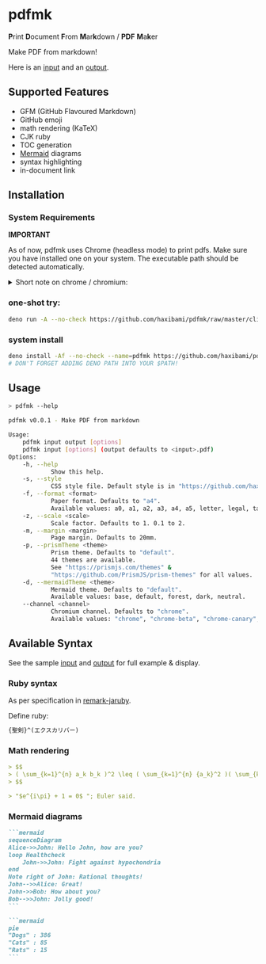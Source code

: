 # pdfmk

**P**rint **D**ocument **F**rom **M**ar**k**down / **PDF** **M**a**k**er

Make PDF from markdown!

Here is an [input](https://raw.githubusercontent.com/haxibami/pdfmk/master/sample/input.md) and an [output](https://raw.githubusercontent.com/haxibami/pdfmk/master/sample/output.pdf).

## Supported Features

- GFM (GitHub Flavoured Markdown)
- GitHub emoji
- math rendering (KaTeX)
- CJK ruby
- TOC generation
- [Mermaid](https://mermaid-js.github.io) diagrams
- syntax highlighting
- in-document link

## Installation

### System Requirements

**IMPORTANT**

As of now, pdfmk uses Chrome (headless mode) to print pdfs. Make sure you have installed one on your system. The executable path should be detected automatically.

<details>
<summary>Short note on chrome / chromium:</summary>

By default, [deno-puppeteer](https://github.com/lucacasonato/deno-puppeteer) ships with an [old version](https://github.com/lucacasonato/deno-puppeteer/blob/4d744407adbc23e66f6896ed7f1dc30b31725621/vendor/puppeteer-core/puppeteer/revisions.js) of standalone chromium binary, which unfortunately crashes in some environments. To avoid this, we use system chrome binary, assuming you have one on your computer.

</details>

### one-shot try:

```bash
deno run -A --no-check https://github.com/haxibami/pdfmk/raw/master/cli.ts [args]
```

### system install

```bash
deno install -Af --no-check --name=pdfmk https://github.com/haxibami/pdfmk/raw/master/cli.ts
# DON'T FORGET ADDING DENO PATH INTO YOUR $PATH!
```

## Usage

```bash
> pdfmk --help

pdfmk v0.0.1 - Make PDF from markdown

Usage:
    pdfmk input output [options]
    pdfmk input [options] (output defaults to <input>.pdf)
Options:
    -h, --help
            Show this help.
    -s, --style
            CSS style file. Default style is in "https://github.com/haxibami/pdfmk/styles.ts".
    -f, --format <format>
            Paper format. Defaults to "a4".
            Available values: a0, a1, a2, a3, a4, a5, letter, legal, tabloid, ledger.
    -z, --scale <scale>
            Scale factor. Defaults to 1. 0.1 to 2.
    -m, --margin <margin>
            Page margin. Defaults to 20mm.
    -p, --prismTheme <theme>
            Prism theme. Defaults to "default".
            44 themes are available.
            See "https://prismjs.com/themes" &
            "https://github.com/PrismJS/prism-themes" for all values.
    -d, --mermaidTheme <theme>
            Mermaid theme. Defaults to "default".
            Available values: base, default, forest, dark, neutral.
    --channel <channel>
            Chromium channel. Defaults to "chrome".
            Available values: "chrome", "chrome-beta", "chrome-canary", "chrome-dev".
```

## Available Syntax

See the sample [input](https://raw.githubusercontent.com/haxibami/pdfmk/master/sample/input.md) and [output](https://raw.githubusercontent.com/haxibami/pdfmk/master/sample/output.pdf) for full example & display.

### Ruby syntax

As per specification in [remark-jaruby](https://haxibami.net/remark-jaruby).

Define ruby:

```md
{聖剣}^(エクスカリバー)
```

### Math rendering

```md
> $$
> ( \sum_{k=1}^{n} a_k b_k )^2 \leq ( \sum_{k=1}^{n} {a_k}^2 )( \sum_{k=1}^{n} {b_k}^2 )
> $$
```

```md
> "$e^{i\pi} + 1 = 0$ "; Euler said.
```

### Mermaid diagrams

````md
```mermaid
sequenceDiagram
Alice->>John: Hello John, how are you?
loop Healthcheck
    John->>John: Fight against hypochondria
end
Note right of John: Rational thoughts!
John-->>Alice: Great!
John->>Bob: How about you?
Bob-->>John: Jolly good!
```

```mermaid
pie
"Dogs" : 386
"Cats" : 85
"Rats" : 15
```
````
